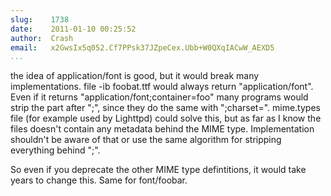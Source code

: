 ```yaml
---
slug:    1738
date:    2011-01-10 00:25:52
author:  Crash
email:   x2GwsIx5q052.Cf7PPsk37JZpeCex.Ubb+W0QXqIACwW_AEXD5
...
```


the idea of application/font is good, but it would break many
implementations. file -ib foobat.ttf would always return
"application/font". Even if it returns
"application/font;container=foo" many programs would strip the part
after ";", since they do the same with ";charset=". mime.types file
(for example used by Lighttpd) could solve this, but as far as I know
the files doesn't contain any metadata behind the MIME
type. Implementation shouldn't be aware of that or use the same
algorithm for stripping everything behind ";".

So even if you deprecate the other MIME type defintitions, it would
take years to change this. Same for font/foobar.

